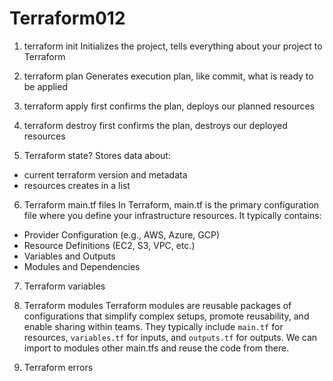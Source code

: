 # Terraform012

1. terraform init
Initializes the project, tells everything about your project to Terraform

2. terraform plan
Generates execution plan, like commit, what is ready to be applied

3. terraform apply
first confirms the plan, deploys our planned resources

4. terraform destroy
first confirms the plan, destroys our deployed resources

5. Terraform state?
Stores data about:
* current terraform version and metadata
* resources creates in a list

6. Terraform main.tf files
In Terraform, main.tf is the primary configuration file where you define your infrastructure resources. 
It typically contains:
* Provider Configuration (e.g., AWS, Azure, GCP)
* Resource Definitions (EC2, S3, VPC, etc.)
* Variables and Outputs
* Modules and Dependencies

7. Terraform variables

8. Terraform modules
Terraform modules are reusable packages of configurations that simplify complex setups, promote reusability, and enable sharing within teams. They typically include `main.tf` for resources, `variables.tf` for inputs, and `outputs.tf` for outputs.
We can import to modules other main.tfs and reuse the code from there.

9. Terraform errors